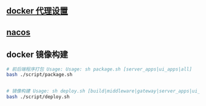 
## [docker 代理设置](https://cloud-atlas.readthedocs.io/zh-cn/latest/docker/network/docker_proxy_quickstart.html)



## [nacos](https://nacos.io/docs/v1/quick-start/)




## docker 镜像构建
~~~bash
# 前后端程序打包 Usage: Usage: sh package.sh [server_apps|ui_apps|all]
bash ./script/package.sh


# 镜像构建 Usage: sh deploy.sh [build|middleware|gateway|server_apps|ui_apps|start|stop|rm|clean|copy]
bash ./script/deploy.sh 
~~~